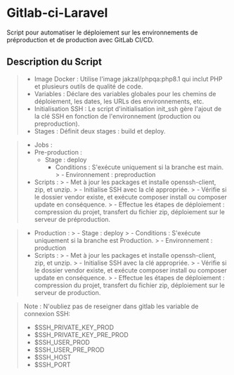 # Gitlab-ci-Laravel
Script pour automatiser le déploiement sur les environnements de préproduction et de production avec GitLab CI/CD.

## Description du Script

> - Image Docker : Utilise l'image jakzal/phpqa:php8.1 qui inclut PHP et plusieurs outils de qualité de code.
> - Variables : Déclare des variables globales pour les chemins de déploiement, les dates, les URLs des environnements, etc.
> - Initialisation SSH : Le script d'initialisation init_ssh gère l'ajout de la clé SSH en fonction de l'environnement (production ou preproduction).
> - Stages : Définit deux stages : build et deploy.

> - Jobs :
  > - Pre-production :
  >   - Stage : deploy
  >     - Conditions : S'exécute uniquement si la branche est main.
    >   - Environnement : preproduction
  > - Scripts :
    >   - Met à jour les packages et installe openssh-client, zip, et unzip.
    >   - Initialise SSH avec la clé appropriée.
    >   - Vérifie si le dossier vendor existe, et exécute composer install ou composer update en conséquence.
    >   - Effectue les étapes de déploiement : compression du projet, transfert du fichier zip, déploiement sur le serveur de préproduction.

  > - Production :
    >   - Stage : deploy
    >   - Conditions : S'exécute uniquement si la branche est Production.
    >   - Environnement : production
  > - Scripts :
    >   - Met à jour les packages et installe openssh-client, zip, et unzip.
    >   - Initialise SSH avec la clé appropriée.
    >   - Vérifie si le dossier vendor existe, et exécute composer install ou composer update en conséquence.
    >   - Effectue les étapes de déploiement : compression du projet, transfert du fichier zip, déploiement sur le serveur de production.

> Note : N'oubliez pas de reseigner dans gitlab les variable de connexion SSH:
  > - $SSH_PRIVATE_KEY_PROD
  > - $SSH_PRIVATE_KEY_PRE_PROD
  > - $SSH_USER_PROD
  > - $SSH_USER_PRE_PROD
  > - $SSH_HOST
  > - $SSH_PORT
